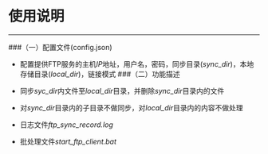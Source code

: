 # 使用说明
________
###（一）配置文件(config.json)
 - 配置提供FTP服务的主机*IP*地址，用户名，密码，同步目录(_sync_dir_)，本地存储目录(_local_dir_)，链接模式
###（二）功能描述

 - 同步*syc_dir*内文件至*local_dir*目录，并删除*sync_dir*目录内的文件
 - 对*sync_dir*目录内的子目录不做同步，对*local_dir*目录内的内容不做处理
 - 日志文件*ftp_sync_record.log*
 - 批处理文件*start_ftp_client.bat*

